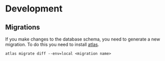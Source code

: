 # Development

## Migrations

If you make changes to the database schema, you need to generate a new migration.
To do this you need to install [atlas](https://atlasgo.io/).

```shell
atlas migrate diff --env=local <migration name>
```
